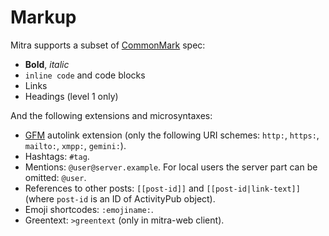 # Markup

Mitra supports a subset of [CommonMark](http://commonmark.org/) spec:

- **Bold**, *italic*
- `inline code` and code blocks
- Links
- Headings (level 1 only)

And the following extensions and microsyntaxes:

- [GFM](https://github.github.com/gfm/) autolink extension (only the following URI schemes: `http:`, `https:`, `mailto:`, `xmpp:`, `gemini:`).
- Hashtags: `#tag`.
- Mentions: `@user@server.example`. For local users the server part can be omitted: `@user`.
- References to other posts: `[[post-id]]` and `[[post-id|link-text]]` (where `post-id` is an ID of ActivityPub object).
- Emoji shortcodes: `:emojiname:`.
- Greentext: `>greentext` (only in mitra-web client).
